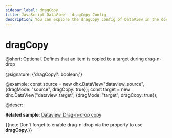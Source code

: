 ```yaml
---
sidebar_label: dragCopy
title: JavaScript DataView - dragCopy Config 
description: You can explore the dragCopy config of DataView in the documentation of the DHTMLX JavaScript UI library. Browse developer guides and API reference, try out code examples and live demos, and download a free 30-day evaluation version of DHTMLX Suite 7.
---
```


# dragCopy

@short: Optional. Defines that an item is copied to a target during drag-n-drop

@signature: {'dragCopy?: boolean;'}

@example:
const source = new dhx.DataView("dataview_source", {dragMode: "source", dragCopy: true});
const target = new dhx.DataView("dataview_target", {dragMode: "target", dragCopy: true});

@descr:

**Related sample**: [Dataview. Drag-n-drop copy](https://snippet.dhtmlx.com/h89c3gl3)

{{note Don't forget to enable drag-n-drop via the [](dataview/api/dataview_dragmode_config.md) property to use **dragCopy**.}}

[comment]: # (@relatedapi: dataview/configuration.md#drag-n-drop-of-items)
